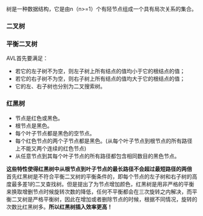 树是一种数据结构，它是由n（n>=1）个有陉节点组成一个具有局次关系的集合。

### 二叉树
### 平衡二叉树
AVL首先要满足：
- 若它的左子树不为空，则左子树上所有结点的值均小于它的根结点的值；
- 若它的右子树不为空，则右子树上所有结点的值均大于它的根结点的值；
- 它的左、右子树也分别为二叉搜索树。

### 红黑树
- 节点是红色或黑色。
- 根节点是黑色。
- 每个叶子节点都是黑色的空节点。
- 每个红色节点的两个子节点都是黑色。(从每个叶子节点到根节点的所有路径上不能又两个连续的红色节点)
- 从任意节点到其每个叶子节点的所有路径都包含相同数目的黑色节点。

**这些特性使得红黑树中从根节点到叶子节点的最长路径不会超过最短路径的两倍**
首先红黑树是不符合平衡二叉树的平衡条件的，即每个节点的左子树和右子树的高度最多差1的二叉查找树。但是提出了为节点增加颜色，红黑树是用非严格的平衡来换取增删节点时候旋转次数的降低，任何不平衡都会在三次旋转之内解决，而平衡二叉树是严格平衡树，因此在增加或者删除节点的时候，根据不同情况，旋转的次数比红黑树多。**所以红黑树插入效率更高！**